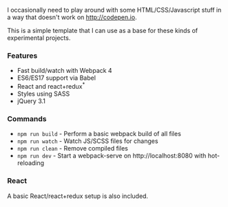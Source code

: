 I occasionally need to play around with some HTML/CSS/Javascript stuff in a way that doesn't work on http://codepen.io.

This is a simple template that I can use as a base for these kinds of experimental projects.

### Features
* Fast build/watch with Webpack 4
* ES6/ES17 support via Babel
* React and react+redux<sup>*</sup>
* Styles using SASS
* jQuery 3.1

### Commands

* `npm run build` - Perform a basic webpack build of all files
* `npm run watch` - Watch JS/SCSS files for changes
* `npm run clean` - Remove compiled files
* `npm run dev` - Start a webpack-serve on http://localhost:8080 with hot-reloading

### React
A basic React/react+redux setup is also included.
